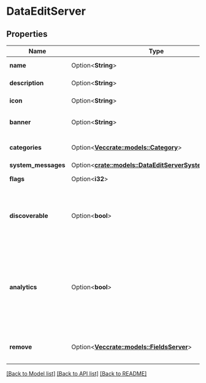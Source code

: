 # DataEditServer

## Properties

Name | Type | Description | Notes
------------ | ------------- | ------------- | -------------
**name** | Option<**String**> | Server name | [optional]
**description** | Option<**String**> | Server description | [optional]
**icon** | Option<**String**> | Attachment Id for icon | [optional]
**banner** | Option<**String**> | Attachment Id for banner | [optional]
**categories** | Option<[**Vec<crate::models::Category>**](Category.md)> | Category structure for server | [optional]
**system_messages** | Option<[**crate::models::DataEditServerSystemMessages**](DataEditServer_system_messages.md)> |  | [optional]
**flags** | Option<**i32**> | Bitfield of server flags | [optional]
**discoverable** | Option<**bool**> | Whether this server is public and should show up on [Revolt Discover](https://rvlt.gg) | [optional]
**analytics** | Option<**bool**> | Whether analytics should be collected for this server  Must be enabled in order to show up on [Revolt Discover](https://rvlt.gg). | [optional]
**remove** | Option<[**Vec<crate::models::FieldsServer>**](FieldsServer.md)> | Fields to remove from server object | [optional]

[[Back to Model list]](../README.md#documentation-for-models) [[Back to API list]](../README.md#documentation-for-api-endpoints) [[Back to README]](../README.md)


